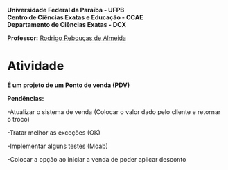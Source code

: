 **Universidade Federal da Paraíba - UFPB** \
**Centro de Ciências Exatas e Educação - CCAE** \
**Departamento de Ciências Exatas - DCX**

**Professor:** [Rodrigo Rebouças de Almeida](http://rodrigor.dcx.ufpb.br)

# Atividade 


**É um projeto de um Ponto de venda (PDV)**

**Pendências:**

-Atualizar o sistema de venda (Colocar o valor dado pelo cliente e retornar o troco)

-Tratar melhor as exceções (OK)

-Implementar alguns testes (Moab)

-Colocar a opção ao iniciar a venda de poder aplicar desconto

